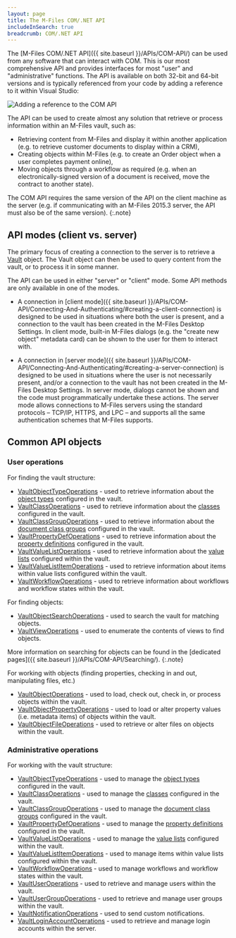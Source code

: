 ```yaml
---
layout: page
title: The M-Files COM/.NET API
includeInSearch: true
breadcrumb: COM/.NET API
---
```


The [M-Files COM/.NET API]({{ site.baseurl }}/APIs/COM-API/) can be used from any software that can interact with COM. This is our most comprehensive API and provides interfaces for most "user" and "administrative" functions.  The API is available on both 32-bit and 64-bit versions and is typically referenced from your code by adding a reference to it within Visual Studio:

![Adding a reference to the COM API](https://developer.m-files.com/APIs/COM-API/Reference/Pictures/GettingStarted_VisualBasic.PNG)

The API can be used to create almost any solution that retrieve or process information within an M-Files vault, such as:

* Retrieving content from M-Files and display it within another application (e.g. to retrieve customer documents to display within a CRM),
* Creating objects within M-Files (e.g. to create an Order object when a user completes payment online),
* Moving objects through a workflow as required (e.g. when an electronically-signed version of a document is received, move the contract to another state).

The COM API requires the same version of the API on the client machine as the server (e.g. if communicating with an M-Files 2015.3 server, the API must also be of the same version).
{:.note}

## API modes (client vs. server)

The primary focus of creating a connection to the server is to retrieve a [Vault](https://www.m-files.com/api/documentation/MFilesAPI~Vault.html) object.  The Vault object can then be used to query content from the vault, or to process it in some manner.

The API can be used in either "server" or "client" mode. Some API methods are only available in one of the modes.

* A connection in [client mode]({{ site.baseurl }}/APIs/COM-API/Connecting-And-Authenticating/#creating-a-client-connection) is designed to be used in situations where both the user is present, and a connection to the vault has been created in the M-Files Desktop Settings. In client mode, built-in M-Files dialogs (e.g. the "create new object" metadata card) can be shown to the user for them to interact with.

* A connection in [server mode]({{ site.baseurl }}/APIs/COM-API/Connecting-And-Authenticating/#creating-a-server-connection) is designed to be used in situations where the user is not necessarily present, and/or a connection to the vault has not been created in the M-Files Desktop Settings. In server mode, dialogs cannot be shown and the code must programmatically undertake these actions.  The server mode allows connections to M-Files servers using the standard protocols – TCP/IP, HTTPS, and LPC – and supports all the same authentication schemes that M-Files supports.

## Common API objects

### User operations

For finding the vault structure:

* [VaultObjectTypeOperations](https://www.m-files.com/api/documentation/index.html#MFilesAPI~VaultObjectTypeOperations.html) - used to retrieve information about the [object types](https://www.m-files.com/user-guide/latest/eng/Object_types.html) configured in the vault.
* [VaultClassOperations](https://www.m-files.com/api/documentation/index.html#MFilesAPI~VaultClassOperations.html) - used to retrieve information about the [classes](https://www.m-files.com/user-guide/latest/eng/Classes.html) configured in the vault.
* [VaultClassGroupOperations](https://www.m-files.com/api/documentation/index.html#MFilesAPI~VaultClassGroupOperations.html) - used to retrieve information about the [document class groups](https://www.m-files.com/user-guide/latest/eng/Class_groups.html) configured in the vault.
* [VaultPropertyDefOperations](https://www.m-files.com/api/documentation/index.html#MFilesAPI~VaultPropertyDefOperations.html) - used to retrieve information about the [property definitions](https://www.m-files.com/user-guide/latest/eng/Property_definitions.html) configured in the vault.
* [VaultValueListOperations](https://www.m-files.com/api/documentation/index.html#MFilesAPI~VaultValueListOperations.html) - used to retrieve information about the [value lists](https://www.m-files.com/user-guide/latest/eng/Value_lists.html) configured within the vault.
* [VaultValueListItemOperations](https://www.m-files.com/api/documentation/index.html#MFilesAPI~VaultValueListItemOperations.html) - used to retrieve information about items within value lists configured within the vault.
* [VaultWorkflowOperations](https://www.m-files.com/api/documentation/index.html#MFilesAPI~VaultWorkflowOperations.html) - used to retrieve information about workflows and workflow states within the vault.

For finding objects:

* [VaultObjectSearchOperations](https://www.m-files.com/api/documentation/index.html#MFilesAPI~VaultObjectSearchOperations.html) - used to search the vault for matching objects.
* [VaultViewOperations](https://www.m-files.com/api/documentation/index.html#MFilesAPI~VaultViewOperations.html) - used to enumerate the contents of views to find objects.

More information on searching for objects can be found in the [dedicated pages]({{ site.baseurl }}/APIs/COM-API/Searching/).
{:.note}

For working with objects (finding properties, checking in and out, manipulating files, etc.)

* [VaultObjectOperations](https://www.m-files.com/api/documentation/index.html#MFilesAPI~VaultObjectOperations.html) - used to load, check out, check in, or process objects within the vault.
* [VaultObjectPropertyOperations](https://www.m-files.com/api/documentation/index.html#MFilesAPI~VaultObjectPropertyOperations.html) - used to load or alter property values (i.e. metadata items) of objects within the vault.
* [VaultObjectFileOperations](https://www.m-files.com/api/documentation/index.html#MFilesAPI~VaultObjectFileOperations.html) - used to retrieve or alter files on objects within the vault.

### Administrative operations

For working with the vault structure:

* [VaultObjectTypeOperations](https://www.m-files.com/api/documentation/index.html#MFilesAPI~VaultObjectTypeOperations.html) - used to manage the [object types](https://www.m-files.com/user-guide/latest/eng/Object_types.html) configured in the vault.
* [VaultClassOperations](https://www.m-files.com/api/documentation/index.html#MFilesAPI~VaultClassOperations.html) - used to manage the [classes](https://www.m-files.com/user-guide/latest/eng/Classes.html) configured in the vault.
* [VaultClassGroupOperations](https://www.m-files.com/api/documentation/index.html#MFilesAPI~VaultClassGroupOperations.html) - used to manage the [document class groups](https://www.m-files.com/user-guide/latest/eng/Class_groups.html) configured in the vault.
* [VaultPropertyDefOperations](https://www.m-files.com/api/documentation/index.html#MFilesAPI~VaultPropertyDefOperations.html) - used to manage the [property definitions](https://www.m-files.com/user-guide/latest/eng/Property_definitions.html) configured in the vault.
* [VaultValueListOperations](https://www.m-files.com/api/documentation/index.html#MFilesAPI~VaultValueListOperations.html) - used to manage the [value lists](https://www.m-files.com/user-guide/latest/eng/Value_lists.html) configured within the vault.
* [VaultValueListItemOperations](https://www.m-files.com/api/documentation/index.html#MFilesAPI~VaultValueListItemOperations.html) - used to manage items within value lists configured within the vault.
* [VaultWorkflowOperations](https://www.m-files.com/api/documentation/index.html#MFilesAPI~VaultWorkflowOperations.html) - used to manage workflows and workflow states within the vault.
* [VaultUserOperations](https://www.m-files.com/api/documentation/index.html#MFilesAPI~VaultUserOperations.html) - used to retrieve and manage users within the vault.
* [VaultUserGroupOperations](https://www.m-files.com/api/documentation/index.html#MFilesAPI~VaultUserGroupOperations.html) - used to retrieve and manage user groups within the vault.
* [VaultNotificationOperations](https://www.m-files.com/api/documentation/index.html#MFilesAPI~VaultNotificationOperations.html) - used to send custom notifications.
* [VaultLoginAccountOperations](https://www.m-files.com/api/documentation/index.html#MFilesAPI~VaultLoginAccountOperations.html) - used to retrieve and manage login accounts within the server.